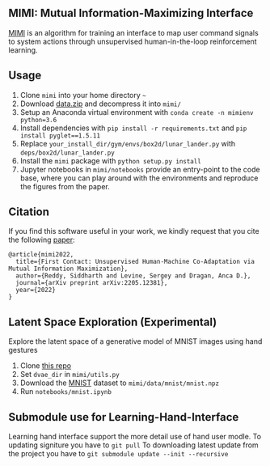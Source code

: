 ## MIMI: Mutual Information-Maximizing Interface

[MIMI](https://arxiv.org/abs/2205.12381) is an algorithm for training an interface to map user command signals to system actions through unsupervised human-in-the-loop reinforcement learning.

## Usage

1.  Clone `mimi` into your home directory `~`
2.  Download [data.zip](https://drive.google.com/file/d/1WEHJFkbBT3t1hu2Ici8o_k-_CxAUuSol/view?usp=sharing) and decompress it into `mimi/`
3.  Setup an Anaconda virtual environment with `conda create -n mimienv python=3.6`
4.  Install dependencies with `pip install -r requirements.txt` and `pip install pyglet==1.5.11`
5.  Replace `your_install_dir/gym/envs/box2d/lunar_lander.py` with `deps/box2d/lunar_lander.py`
6.  Install the `mimi` package with `python setup.py install`
7.  Jupyter notebooks in `mimi/notebooks` provide an entry-point to the code base, where you can
    play around with the environments and reproduce the figures from the paper.

## Citation

If you find this software useful in your work, we kindly request that you cite the following
[paper](https://arxiv.org/abs/2205.12381):

```
@article{mimi2022,
  title={First Contact: Unsupervised Human-Machine Co-Adaptation via Mutual Information Maximization},
  author={Reddy, Siddharth and Levine, Sergey and Dragan, Anca D.},
  journal={arXiv preprint arXiv:2205.12381},
  year={2022}
}
```

## Latent Space Exploration (Experimental)

Explore the latent space of a generative model of MNIST images using hand gestures

1.  Clone [this repo](https://github.com/YannDubs/disentangling-vae/commit/7b8285baa19d591cf34c652049884aca5d8acbca)
2.  Set `dvae_dir` in `mimi/utils.py`
3.  Download the [MNIST](https://github.com/lucastheis/deepbelief/blob/master/data/mnist.npz) dataset to `mimi/data/mnist/mnist.npz`
3.  Run `notebooks/mnist.ipynb`

## Submodule use for Learning-Hand-Interface

Learning hand interface support the more detail use of hand user modle.
To updating signiture you have to ```git pull```
To downloading latest update from the project you have to ```git submodule update --init --recursive```